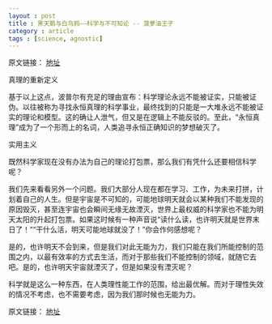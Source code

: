 ```yaml
---
layout : post
title : 黑天鹅与白乌鸦——科学与不可知论 -- 菠萝油王子
category : article
tags : [science, agnostic]
---
```


原文链接： [地址](http://www.douban.com/note/101538069/)

真理的重新定义 

基于以上这点，波普尔有充足的理由宣布：科学理论永远不能被证实，只能被证伪。以往被称为寻找永恒真理的科学事业，最终找到的只能是一大堆永远不能被证实的理论和模型。这的确让人泄气，但又是在逻辑上不能反驳的。至此，“永恒真理”成为了一个形而上的名词，人类追寻永恒正确知识的梦想破灭了。 

实用主义 

既然科学家现在没有办法为自己的理论打包票，那么我们有凭什么还要相信科学呢？ 

我们先来看看另外一个问题。我们大部分人现在都在学习、工作，为未来打拼，计划着自己的人生。但是宇宙是不可知的，可能地球明天就会以某种我们不能发现的原因毁灭，甚至连宇宙也会瞬间无缘无故湮灭，世界上最权威的科学家也不能为明天太阳的升起打包票。如果这时候有一种声音说“读什么读，也许明天就是世界末日了！”“干什么活，明天可能地球就没了！”你会作何感想呢？ 

是的，也许明天不会到来，但是我们对此无能为力，我们只能在我们所能控制的范围之内，以最有效率的方式去生活，而对于那些我们不能控制的领域，就随它去吧。是的，也许明天宇宙就湮灭了，但是如果没有湮灭呢？ 

科学就是这么一种东西，在人类理性能工作的范围，给出最优解。而对于理性失效的情况不考虑，也不需要考虑，因为我们那时候也无能为力。 


原文链接： [地址](http://www.douban.com/note/101538069/)